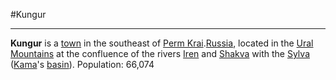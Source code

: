 #Kungur

---
**Kungur** is a [town](https://wikipedia.org/wiki/Types_of_inhabited_localities_in_Russia "Types of inhabited localities in Russia") in the southeast of [Perm Krai](https://wikipedia.org/wiki/Perm_Krai "Perm Krai").[Russia](https://wikipedia.org/wiki/Russia "Russia"), located in the [Ural Mountains](https://wikipedia.org/wiki/Ural_Mountains "Ural Mountains") at the confluence of the rivers [Iren](https://wikipedia.org/wiki/Iren_(river) "Iren (river)") and [Shakva](https://wikipedia.org/wiki/Shakva_(river) "Shakva (river)") with the [Sylva](https://wikipedia.org/wiki/Sylva_(river) "Sylva (river)") ([Kama](https://wikipedia.org/wiki/Kama_(river) "Kama (river)")'s [basin](https://wikipedia.org/wiki/Drainage_basin "Drainage basin")). Population: <span class="nowrap">66,074